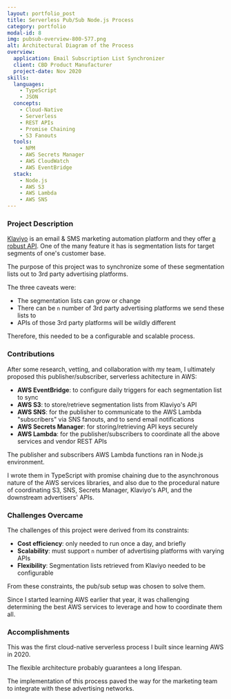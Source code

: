 ```yaml
---
layout: portfolio_post
title: Serverless Pub/Sub Node.js Process
category: portfolio
modal-id: 8
img: pubsub-overview-800-577.png
alt: Architectural Diagram of the Process
overview:
  application: Email Subscription List Synchronizer
  client: CBD Product Manufacturer
  project-date: Nov 2020
skills:
  languages:
    - TypeScript
    - JSON
  concepts:
    - Cloud-Native
    - Serverless
    - REST APIs
    - Promise Chaining
    - S3 Fanouts
  tools:
    - NPM
    - AWS Secrets Manager
    - AWS CloudWatch
    - AWS EventBridge
  stack:
    - Node.js
    - AWS S3
    - AWS Lambda
    - AWS SNS
---
```


### Project Description

[Klaviyo](https://www.klaviyo.com/) is an email & SMS marketing automation platform and they offer [a robust API](https://developers.klaviyo.com/en/reference/get-list-info). One of the many feature it has is segmentation lists for target segments of one's customer base.

The purpose of this project was to synchronize some of these segmentation lists out to 3rd party advertising platforms.

The three caveats were:

- The segmentation lists can grow or change
- There can be `n` number of 3rd party advertising platforms we send these lists to
- APIs of those 3rd party platforms will be wildly different

Therefore, this needed to be a configurable and scalable process.

### Contributions

After some research, vetting, and collaboration with my team, I ultimately proposed this publisher/subscriber, serverless achitecture in AWS:

- **AWS EventBridge**: to configure daily triggers for each segmentation list to sync
- **AWS S3**: to store/retrieve segmentation lists from Klaviyo's API
- **AWS SNS**: for the publisher to communicate to the AWS Lambda "subscribers" via SNS fanouts, and to send email notifications
- **AWS Secrets Manager**: for storing/retrieving API keys securely
- **AWS Lambda**: for the publisher/subscribers to coordinate all the above services and vendor REST APIs

The publisher and subscribers AWS Lambda functions ran in Node.js environment.

I wrote them in TypeScript with promise chaining due to the asynchronous nature of the AWS services libraries, and also due to the procedural nature of coordinating S3, SNS, Secrets Manager, Klaviyo's API, and the downstream advertisers' APIs.

### Challenges Overcame

The challenges of this project were derived from its constraints:

- **Cost efficiency**: only needed to run once a day, and briefly
- **Scalability**: must support `n` number of advertising platforms with varying APIs
- **Flexibility**: Segmentation lists retrieved from Klaviyo needed to be configurable

From these constraints, the pub/sub setup was chosen to solve them.

Since I started learning AWS earlier that year, it was challenging determining the best AWS services to leverage and how to coordinate them all.

### Accomplishments

This was the first cloud-native serverless process I built since learning AWS in 2020.

The flexible architecture probably guarantees a long lifespan.

The implementation of this process paved the way for the marketing team to integrate with these advertising networks.
